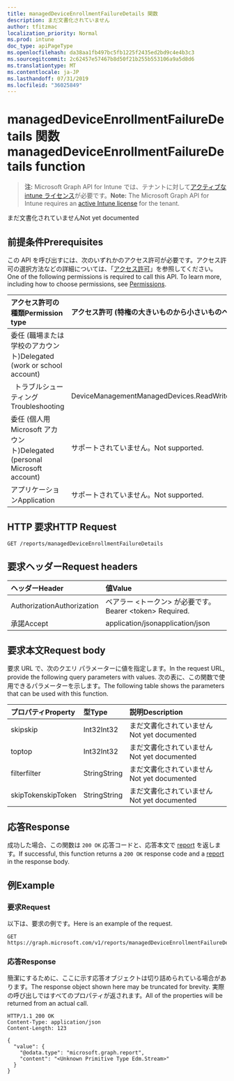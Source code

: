 ```yaml
---
title: managedDeviceEnrollmentFailureDetails 関数
description: まだ文書化されていません
author: tfitzmac
localization_priority: Normal
ms.prod: intune
doc_type: apiPageType
ms.openlocfilehash: da38aa1fb497bc5fb1225f2435ed2bd9c4e4b3c3
ms.sourcegitcommit: 2c62457e57467b8d50f21b255b553106a9a5d8d6
ms.translationtype: MT
ms.contentlocale: ja-JP
ms.lasthandoff: 07/31/2019
ms.locfileid: "36025849"
---
```

# <a name="manageddeviceenrollmentfailuredetails-function"></a><span data-ttu-id="00d2f-103">managedDeviceEnrollmentFailureDetails 関数</span><span class="sxs-lookup"><span data-stu-id="00d2f-103">managedDeviceEnrollmentFailureDetails function</span></span>

> <span data-ttu-id="00d2f-104">**注:** Microsoft Graph API for Intune では、テナントに対して[アクティブな intune ライセンス](https://go.microsoft.com/fwlink/?linkid=839381)が必要です。</span><span class="sxs-lookup"><span data-stu-id="00d2f-104">**Note:** The Microsoft Graph API for Intune requires an [active Intune license](https://go.microsoft.com/fwlink/?linkid=839381) for the tenant.</span></span>

<span data-ttu-id="00d2f-105">まだ文書化されていません</span><span class="sxs-lookup"><span data-stu-id="00d2f-105">Not yet documented</span></span>

## <a name="prerequisites"></a><span data-ttu-id="00d2f-106">前提条件</span><span class="sxs-lookup"><span data-stu-id="00d2f-106">Prerequisites</span></span>
<span data-ttu-id="00d2f-p101">この API を呼び出すには、次のいずれかのアクセス許可が必要です。アクセス許可の選択方法などの詳細については、「[アクセス許可](/graph/permissions-reference)」を参照してください。</span><span class="sxs-lookup"><span data-stu-id="00d2f-p101">One of the following permissions is required to call this API. To learn more, including how to choose permissions, see [Permissions](/graph/permissions-reference).</span></span>

|<span data-ttu-id="00d2f-109">アクセス許可の種類</span><span class="sxs-lookup"><span data-stu-id="00d2f-109">Permission type</span></span>|<span data-ttu-id="00d2f-110">アクセス許可 (特権の大きいものから小さいものへ)</span><span class="sxs-lookup"><span data-stu-id="00d2f-110">Permissions (from most to least privileged)</span></span>|
|:---|:---|
|<span data-ttu-id="00d2f-111">委任 (職場または学校のアカウント)</span><span class="sxs-lookup"><span data-stu-id="00d2f-111">Delegated (work or school account)</span></span>||
| <span data-ttu-id="00d2f-112">&nbsp;&nbsp;トラブルシューティング</span><span class="sxs-lookup"><span data-stu-id="00d2f-112">&nbsp; &nbsp; Troubleshooting</span></span> | <span data-ttu-id="00d2f-113">DeviceManagementManagedDevices.ReadWrite.All</span><span class="sxs-lookup"><span data-stu-id="00d2f-113">DeviceManagementManagedDevices.ReadWrite.All</span></span>|
|<span data-ttu-id="00d2f-114">委任 (個人用 Microsoft アカウント)</span><span class="sxs-lookup"><span data-stu-id="00d2f-114">Delegated (personal Microsoft account)</span></span>|<span data-ttu-id="00d2f-115">サポートされていません。</span><span class="sxs-lookup"><span data-stu-id="00d2f-115">Not supported.</span></span>|
|<span data-ttu-id="00d2f-116">アプリケーション</span><span class="sxs-lookup"><span data-stu-id="00d2f-116">Application</span></span>|<span data-ttu-id="00d2f-117">サポートされていません。</span><span class="sxs-lookup"><span data-stu-id="00d2f-117">Not supported.</span></span>|

## <a name="http-request"></a><span data-ttu-id="00d2f-118">HTTP 要求</span><span class="sxs-lookup"><span data-stu-id="00d2f-118">HTTP Request</span></span>
<!-- {
  "blockType": "ignored"
}
-->
``` http
GET /reports/managedDeviceEnrollmentFailureDetails
```

## <a name="request-headers"></a><span data-ttu-id="00d2f-119">要求ヘッダー</span><span class="sxs-lookup"><span data-stu-id="00d2f-119">Request headers</span></span>
|<span data-ttu-id="00d2f-120">ヘッダー</span><span class="sxs-lookup"><span data-stu-id="00d2f-120">Header</span></span>|<span data-ttu-id="00d2f-121">値</span><span class="sxs-lookup"><span data-stu-id="00d2f-121">Value</span></span>|
|:---|:---|
|<span data-ttu-id="00d2f-122">Authorization</span><span class="sxs-lookup"><span data-stu-id="00d2f-122">Authorization</span></span>|<span data-ttu-id="00d2f-123">ベアラー &lt;トークン&gt; が必要です。</span><span class="sxs-lookup"><span data-stu-id="00d2f-123">Bearer &lt;token&gt; Required.</span></span>|
|<span data-ttu-id="00d2f-124">承諾</span><span class="sxs-lookup"><span data-stu-id="00d2f-124">Accept</span></span>|<span data-ttu-id="00d2f-125">application/json</span><span class="sxs-lookup"><span data-stu-id="00d2f-125">application/json</span></span>|

## <a name="request-body"></a><span data-ttu-id="00d2f-126">要求本文</span><span class="sxs-lookup"><span data-stu-id="00d2f-126">Request body</span></span>
<span data-ttu-id="00d2f-127">要求 URL で、次のクエリ パラメーターに値を指定します。</span><span class="sxs-lookup"><span data-stu-id="00d2f-127">In the request URL, provide the following query parameters with values.</span></span>
<span data-ttu-id="00d2f-128">次の表に、この関数で使用できるパラメーターを示します。</span><span class="sxs-lookup"><span data-stu-id="00d2f-128">The following table shows the parameters that can be used with this function.</span></span>

|<span data-ttu-id="00d2f-129">プロパティ</span><span class="sxs-lookup"><span data-stu-id="00d2f-129">Property</span></span>|<span data-ttu-id="00d2f-130">型</span><span class="sxs-lookup"><span data-stu-id="00d2f-130">Type</span></span>|<span data-ttu-id="00d2f-131">説明</span><span class="sxs-lookup"><span data-stu-id="00d2f-131">Description</span></span>|
|:---|:---|:---|
|<span data-ttu-id="00d2f-132">skip</span><span class="sxs-lookup"><span data-stu-id="00d2f-132">skip</span></span>|<span data-ttu-id="00d2f-133">Int32</span><span class="sxs-lookup"><span data-stu-id="00d2f-133">Int32</span></span>|<span data-ttu-id="00d2f-134">まだ文書化されていません</span><span class="sxs-lookup"><span data-stu-id="00d2f-134">Not yet documented</span></span>|
|<span data-ttu-id="00d2f-135">top</span><span class="sxs-lookup"><span data-stu-id="00d2f-135">top</span></span>|<span data-ttu-id="00d2f-136">Int32</span><span class="sxs-lookup"><span data-stu-id="00d2f-136">Int32</span></span>|<span data-ttu-id="00d2f-137">まだ文書化されていません</span><span class="sxs-lookup"><span data-stu-id="00d2f-137">Not yet documented</span></span>|
|<span data-ttu-id="00d2f-138">filter</span><span class="sxs-lookup"><span data-stu-id="00d2f-138">filter</span></span>|<span data-ttu-id="00d2f-139">String</span><span class="sxs-lookup"><span data-stu-id="00d2f-139">String</span></span>|<span data-ttu-id="00d2f-140">まだ文書化されていません</span><span class="sxs-lookup"><span data-stu-id="00d2f-140">Not yet documented</span></span>|
|<span data-ttu-id="00d2f-141">skipToken</span><span class="sxs-lookup"><span data-stu-id="00d2f-141">skipToken</span></span>|<span data-ttu-id="00d2f-142">String</span><span class="sxs-lookup"><span data-stu-id="00d2f-142">String</span></span>|<span data-ttu-id="00d2f-143">まだ文書化されていません</span><span class="sxs-lookup"><span data-stu-id="00d2f-143">Not yet documented</span></span>|



## <a name="response"></a><span data-ttu-id="00d2f-144">応答</span><span class="sxs-lookup"><span data-stu-id="00d2f-144">Response</span></span>
<span data-ttu-id="00d2f-145">成功した場合、この関数は `200 OK` 応答コードと、応答本文で [report](../resources/intune-shared-report.md) を返します。</span><span class="sxs-lookup"><span data-stu-id="00d2f-145">If successful, this function returns a `200 OK` response code and a [report](../resources/intune-shared-report.md) in the response body.</span></span>

## <a name="example"></a><span data-ttu-id="00d2f-146">例</span><span class="sxs-lookup"><span data-stu-id="00d2f-146">Example</span></span>
### <a name="request"></a><span data-ttu-id="00d2f-147">要求</span><span class="sxs-lookup"><span data-stu-id="00d2f-147">Request</span></span>
<span data-ttu-id="00d2f-148">以下は、要求の例です。</span><span class="sxs-lookup"><span data-stu-id="00d2f-148">Here is an example of the request.</span></span>
``` http
GET https://graph.microsoft.com/v1/reports/managedDeviceEnrollmentFailureDetails(skip=4,top=3,filter='parameterValue',skipToken='parameterValue')
```

### <a name="response"></a><span data-ttu-id="00d2f-149">応答</span><span class="sxs-lookup"><span data-stu-id="00d2f-149">Response</span></span>
<span data-ttu-id="00d2f-150">簡潔にするために、ここに示す応答オブジェクトは切り詰められている場合があります。</span><span class="sxs-lookup"><span data-stu-id="00d2f-150">The response object shown here may be truncated for brevity.</span></span> <span data-ttu-id="00d2f-151">実際の呼び出しではすべてのプロパティが返されます。</span><span class="sxs-lookup"><span data-stu-id="00d2f-151">All of the properties will be returned from an actual call.</span></span>

``` http
HTTP/1.1 200 OK
Content-Type: application/json
Content-Length: 123

{
  "value": {
    "@odata.type": "microsoft.graph.report",
    "content": "<Unknown Primitive Type Edm.Stream>"
  }
}
```




